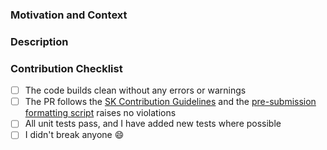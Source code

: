 ### Motivation and Context

<!-- Thank you for your contribution to the semantic-kernel repo!
Please help reviewers and future users, providing the following information:
  1. Why is this change required?
  2. What problem does it solve?
  3. What scenario does it contribute to?
  4. If it fixes an open issue, please link to the issue here.
-->

### Description

<!-- Describe your changes, the overall approach, the underlying design.
     These notes will help understanding how your code works. Thanks! -->

### Contribution Checklist

<!-- Before submitting this PR, please make sure: -->

- [ ] The code builds clean without any errors or warnings
- [ ] The PR follows the [SK Contribution Guidelines](https://github.com/microsoft/semantic-kernel/blob/main/CONTRIBUTING.md) and the [pre-submission formatting script](https://github.com/microsoft/semantic-kernel/blob/main/CONTRIBUTING.md#dev-scripts) raises no violations
- [ ] All unit tests pass, and I have added new tests where possible
- [ ] I didn't break anyone :smile:
